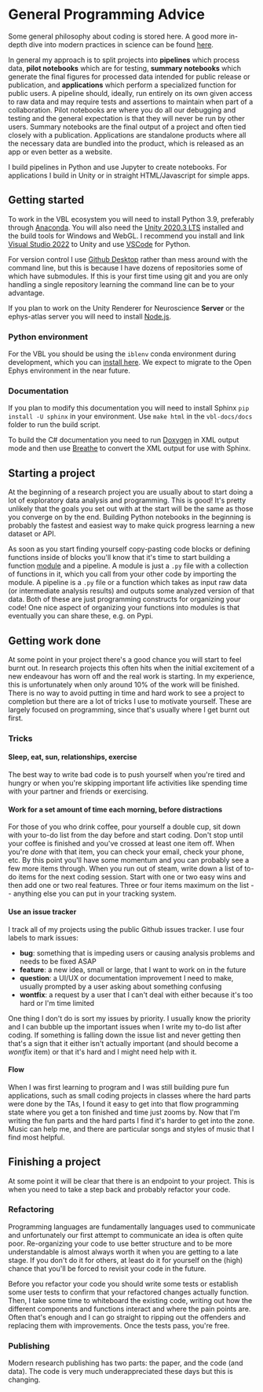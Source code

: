 # General Programming Advice

Some general philosophy about coding is stored here. A good more in-depth dive into modern practices in science can be found [here](https://goodresearch.dev). 

In general my approach is to split projects into **pipelines** which process data, **pilot notebooks** which are for testing, **summary notebooks** which generate the final figures for processed data intended for public release or publication, and **applications** which perform a specialized function for public users. A pipeline should, ideally, run entirely on its own given access to raw data and may require tests and assertions to maintain when part of a collaboration. Pilot notebooks are where you do all our debugging and testing and the general expectation is that they will never be run by other users. Summary notebooks are the final output of a project and often tied closely with a publication. Applications are standalone products where all the necessary data are bundled into the product, which is released as an app or even better as a website.

I build pipelines in Python and use Jupyter to create notebooks. For applications I build in Unity or in straight HTML/Javascript for simple apps. 

## Getting started

To work in the VBL ecosystem you will need to install Python 3.9, preferably through [Anaconda](https://www.anaconda.com/products/distribution). You will also need the [Unity 2020.3 LTS](https://unity3d.com/unity/qa/lts-releases) installed and the build tools for Windows and WebGL. I recommend you install and link [Visual Studio 2022](https://visualstudio.microsoft.com/vs/) to Unity and use [VSCode](https://code.visualstudio.com/) for Python. 

For version control I use [Github Desktop](https://desktop.github.com/) rather than mess around with the command line, but this is because I have dozens of repositories some of which have submodules. If this is your first time using git and you are only handling a single repository learning the command line can be to your advantage. 

If you plan to work on the Unity Renderer for Neuroscience **Server** or the ephys-atlas server you will need to install [Node.js](https://nodejs.org/en/).

### Python environment

For the VBL you should be using the `iblenv` conda environment during development, which you can [install here](https://github.com/int-brain-lab/iblenv). We expect to migrate to the Open Ephys environment in the near future.

### Documentation

If you plan to modify this documentation you will need to install Sphinx `pip install -U sphinx` in your environment. Use `make html` in the `vbl-docs/docs` folder to run the build script.

To build the C# documentation you need to run [Doxygen](https://doxygen.nl/) in XML output mode and then use [Breathe](https://breathe.readthedocs.io/en/latest/) to convert the XML output for use with Sphinx.

## Starting a project

At the beginning of a research project you are usually about to start doing a lot of exploratory data analysis and programming. This is good! It's pretty unlikely that the goals you set out with at the start will be the same as those you converge on by the end. Building Python notebooks in the beginning is probably the fastest and easiest way to make quick progress learning a new dataset or API.

As soon as you start finding yourself copy-pasting code blocks or defining functions inside of blocks you'll know that it's time to start building a function [module](https://docs.python.org/3/tutorial/modules.html) and a pipeline. A module is just a `.py` file with a collection of functions in it, which you call from your other code by importing the module. A pipeline is a `.py` file or a function which takes as input raw data (or intermediate analysis results) and outputs some analyzed version of that data. Both of these are just programming constructs for organizing your code! One nice aspect of organizing your functions into modules is that eventually you can share these, e.g. on Pypi. 

## Getting work done

At some point in your project there's a good chance you will start to feel burnt out. In research projects this often hits when the initial excitement of a new endeavour has worn off and the real work is starting. In my experience, this is unfortunately when only around 10% of the work will be finished. There is no way to avoid putting in time and hard work to see a project to completion but there are a lot of tricks I use to motivate yourself. These are largely focused on programming, since that's usually where I get burnt out first.

### Tricks

#### Sleep, eat, sun, relationships, exercise

The best way to write bad code is to push yourself when you're tired and hungry or when you're skipping important life activities like spending time with your partner and friends or exercising.

#### Work for a set amount of time each morning, before distractions

For those of you who drink coffee, pour yourself a double cup, sit down with your to-do list from the day before and start coding. Don't stop until your coffee is finished and you've crossed at least one item off. When you're *done* with that item, you can check your email, check your phone, etc. By this point you'll have some momentum and you can probably see a few more items through. When you run out of steam, write down a list of to-do items for the next coding session. Start with one or two easy wins and then add one or two real features. Three or four items maximum on the list -- anything else you can put in your tracking system.

#### Use an issue tracker

I track all of my projects using the public Github issues tracker. I use four labels to mark issues:

 - **bug**: something that is impeding users or causing analysis problems and needs to be fixed ASAP
 - **feature**: a new idea, small or large, that I want to work on in the future
 - **question**: a UI/UX or documentation improvement I need to make, usually prompted by a user asking about something confusing
 - **wontfix**: a request by a user that I can't deal with either because it's too hard or I'm time limited

One thing I don't do is sort my issues by priority. I usually know the priority and I can bubble up the important issues when I write my to-do list after coding. If something is falling down the issue list and never getting then that's a sign that it either isn't actually important (and should become a *wontfix* item) or that it's hard and I might need help with it. 

#### Flow

When I was first learning to program and I was still building pure fun applications, such as small coding projects in classes where the hard parts were done by the TAs, I found it easy to get into that flow programming state where you get a ton finished and time just zooms by. Now that I'm writing the fun parts and the hard parts I find it's harder to get into the zone. Music can help me, and there are particular songs and styles of music that I find most helpful.

## Finishing a project

At some point it will be clear that there is an endpoint to your project. This is when you need to take a step back and probably refactor your code.

### Refactoring

Programming languages are fundamentally languages used to communicate and unfortunately our first attempt to communicate an idea is often quite poor. Re-organizing your code to use better structure and to be more understandable is almost always worth it when you are getting to a late stage. If you don't do it for others, at least do it for yourself on the (high) chance that you'll be forced to revisit your code in the future.

Before you refactor your code you should write some tests or establish some user tests to confirm that your refactored changes actually function. Then, I take some time to whiteboard the existing code, writing out how the different components and functions interact and where the pain points are. Often that's enough and I can go straight to ripping out the offenders and replacing them with improvements. Once the tests pass, you're free.

### Publishing

Modern research publishing has two parts: the paper, and the code (and data). The code is very much underappreciated these days but this is changing. 